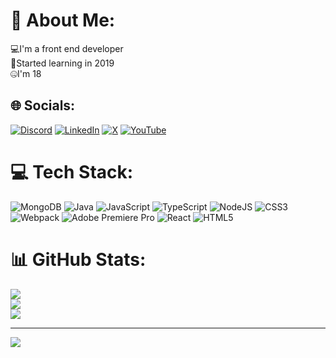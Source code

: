 # 💫 About Me:
💻I'm a front end developer<br>🧪Started learning in 2019<br>🤐I'm 18


## 🌐 Socials:
[![Discord](https://img.shields.io/badge/Discord-%237289DA.svg?logo=discord&logoColor=white)](https://discord.gg/tB3MnAZfFp) [![LinkedIn](https://img.shields.io/badge/LinkedIn-%230077B5.svg?logo=linkedin&logoColor=white)](https://linkedin.com/in/матвій-пастушенко-67051b258) [![X](https://img.shields.io/badge/X-black.svg?logo=X&logoColor=white)](https://x.com/oACXWpPT5W3Bdeq) [![YouTube](https://img.shields.io/badge/YouTube-%23FF0000.svg?logo=YouTube&logoColor=white)](https://youtube.com/@UCuIGmmxMSt9T6D0ZLRtU8Xg) 

# 💻 Tech Stack:
![MongoDB](https://img.shields.io/badge/MongoDB-%234ea94b.svg?style=flat&logo=mongodb&logoColor=white) ![Java](https://img.shields.io/badge/java-%23ED8B00.svg?style=flat&logo=openjdk&logoColor=white) ![JavaScript](https://img.shields.io/badge/javascript-%23323330.svg?style=flat&logo=javascript&logoColor=%23F7DF1E) ![TypeScript](https://img.shields.io/badge/typescript-%23007ACC.svg?style=flat&logo=typescript&logoColor=white) ![NodeJS](https://img.shields.io/badge/node.js-6DA55F?style=flat&logo=node.js&logoColor=white) ![CSS3](https://img.shields.io/badge/css3-%231572B6.svg?style=flat&logo=css3&logoColor=white) ![Webpack](https://img.shields.io/badge/webpack-%238DD6F9.svg?style=flat&logo=webpack&logoColor=black) ![Adobe Premiere Pro](https://img.shields.io/badge/Adobe%20Premiere%20Pro-9999FF.svg?style=flat&logo=Adobe%20Premiere%20Pro&logoColor=white) ![React](https://img.shields.io/badge/react-%2320232a.svg?style=flat&logo=react&logoColor=%2361DAFB) ![HTML5](https://img.shields.io/badge/html5-%23E34F26.svg?style=flat&logo=html5&logoColor=white)
# 📊 GitHub Stats:
![](https://github-readme-stats.vercel.app/api?username=Warrio20&theme=react&hide_border=false&include_all_commits=false&count_private=false)<br/>
![](https://github-readme-streak-stats.herokuapp.com/?user=Warrio20&theme=react&hide_border=false)<br/>
![](https://github-readme-stats.vercel.app/api/top-langs/?username=Warrio20&theme=react&hide_border=false&include_all_commits=false&count_private=false&layout=compact)

---
[![](https://visitcount.itsvg.in/api?id=Warrio20&icon=0&color=12)](https://visitcount.itsvg.in)
